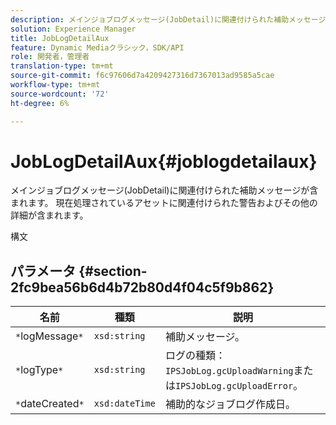 ```yaml
---
description: メインジョブログメッセージ(JobDetail)に関連付けられた補助メッセージが含まれます。 現在処理されているアセットに関連付けられた警告およびその他の詳細が含まれます。
solution: Experience Manager
title: JobLogDetailAux
feature: Dynamic Mediaクラシック，SDK/API
role: 開発者，管理者
translation-type: tm+mt
source-git-commit: f6c97606d7a4209427316d7367013ad9585a5cae
workflow-type: tm+mt
source-wordcount: '72'
ht-degree: 6%

---
```



# JobLogDetailAux{#joblogdetailaux}

メインジョブログメッセージ(JobDetail)に関連付けられた補助メッセージが含まれます。 現在処理されているアセットに関連付けられた警告およびその他の詳細が含まれます。

構文

## パラメータ {#section-2fc9bea56b6d4b72b80d4f04c5f9b862}

| 名前 | 種類 | 説明 |
|---|---|---|
| `*`logMessage`*` | `xsd:string` | 補助メッセージ。 |
| `*`logType`*` | `xsd:string` | ログの種類：`IPSJobLog.gcUploadWarning`または`IPSJobLog.gcUploadError`。 |
| `*`dateCreated`*` | `xsd:dateTime` | 補助的なジョブログ作成日。 |


